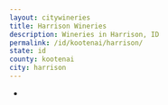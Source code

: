 ```yaml
---
layout: citywineries
title: Harrison Wineries
description: Wineries in Harrison, ID
permalink: /id/kootenai/harrison/
state: id
county: kootenai
city: harrison
---
```

-
